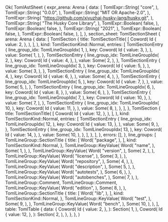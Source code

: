 Ok(
    TomlAstSheet {
        expr_arena: Arena {
            data: [
                TomlExpr::String(
                    "core",
                ),
                TomlExpr::String(
                    "0.0.0",
                ),
                TomlExpr::String(
                    "MIT OR Apache-2.0",
                ),
                TomlExpr::String(
                    "https://github.com/xiyuzhai-husky-lang/husky.git",
                ),
                TomlExpr::String(
                    "The Husky Core Library",
                ),
                TomlExpr::Boolean(
                    false,
                ),
                TomlExpr::Boolean(
                    false,
                ),
                TomlExpr::String(
                    "2021",
                ),
                TomlExpr::Boolean(
                    false,
                ),
                TomlExpr::Boolean(
                    false,
                ),
            ],
        },
        section_sheet: TomlSectionSheet {
            arena: Arena {
                data: [
                    TomlSection {
                        title: TomlSectionTitle(
                            [
                                Coword(
                                    Id {
                                        value: 2,
                                    },
                                ),
                            ],
                        ),
                        kind: TomlSectionKind::Normal,
                        entries: [
                            TomlSectionEntry {
                                line_group_idx: TomlLineGroupIdx(
                                    1,
                                ),
                                key: Coword(
                                    Id {
                                        value: 3,
                                    },
                                ),
                                value: Some(
                                    1,
                                ),
                            },
                            TomlSectionEntry {
                                line_group_idx: TomlLineGroupIdx(
                                    2,
                                ),
                                key: Coword(
                                    Id {
                                        value: 4,
                                    },
                                ),
                                value: Some(
                                    2,
                                ),
                            },
                            TomlSectionEntry {
                                line_group_idx: TomlLineGroupIdx(
                                    3,
                                ),
                                key: Coword(
                                    Id {
                                        value: 5,
                                    },
                                ),
                                value: Some(
                                    3,
                                ),
                            },
                            TomlSectionEntry {
                                line_group_idx: TomlLineGroupIdx(
                                    4,
                                ),
                                key: Coword(
                                    Id {
                                        value: 6,
                                    },
                                ),
                                value: Some(
                                    4,
                                ),
                            },
                            TomlSectionEntry {
                                line_group_idx: TomlLineGroupIdx(
                                    5,
                                ),
                                key: Coword(
                                    Id {
                                        value: 7,
                                    },
                                ),
                                value: Some(
                                    5,
                                ),
                            },
                            TomlSectionEntry {
                                line_group_idx: TomlLineGroupIdx(
                                    6,
                                ),
                                key: Coword(
                                    Id {
                                        value: 8,
                                    },
                                ),
                                value: Some(
                                    6,
                                ),
                            },
                            TomlSectionEntry {
                                line_group_idx: TomlLineGroupIdx(
                                    7,
                                ),
                                key: Coword(
                                    Id {
                                        value: 10,
                                    },
                                ),
                                value: Some(
                                    7,
                                ),
                            },
                            TomlSectionEntry {
                                line_group_idx: TomlLineGroupIdx(
                                    10,
                                ),
                                key: Coword(
                                    Id {
                                        value: 11,
                                    },
                                ),
                                value: Some(
                                    8,
                                ),
                            },
                        ],
                    },
                    TomlSection {
                        title: TomlSectionTitle(
                            [
                                Coword(
                                    Id {
                                        value: 12,
                                    },
                                ),
                            ],
                        ),
                        kind: TomlSectionKind::Normal,
                        entries: [
                            TomlSectionEntry {
                                line_group_idx: TomlLineGroupIdx(
                                    12,
                                ),
                                key: Coword(
                                    Id {
                                        value: 13,
                                    },
                                ),
                                value: Some(
                                    9,
                                ),
                            },
                            TomlSectionEntry {
                                line_group_idx: TomlLineGroupIdx(
                                    13,
                                ),
                                key: Coword(
                                    Id {
                                        value: 14,
                                    },
                                ),
                                value: Some(
                                    10,
                                ),
                            },
                        ],
                    },
                ],
            },
            errors: [],
        },
        line_groups: [
            TomlLineGroup::SectionTitle {
                title: [
                    Word(
                        "package",
                    ),
                ],
                kind: TomlSectionKind::Normal,
            },
            TomlLineGroup::KeyValue(
                Word(
                    "name",
                ),
                Some(
                    1,
                ),
            ),
            TomlLineGroup::KeyValue(
                Word(
                    "version",
                ),
                Some(
                    2,
                ),
            ),
            TomlLineGroup::KeyValue(
                Word(
                    "license",
                ),
                Some(
                    3,
                ),
            ),
            TomlLineGroup::KeyValue(
                Word(
                    "repository",
                ),
                Some(
                    4,
                ),
            ),
            TomlLineGroup::KeyValue(
                Word(
                    "description",
                ),
                Some(
                    5,
                ),
            ),
            TomlLineGroup::KeyValue(
                Word(
                    "autotests",
                ),
                Some(
                    6,
                ),
            ),
            TomlLineGroup::KeyValue(
                Word(
                    "autobenches",
                ),
                Some(
                    7,
                ),
            ),
            TomlLineGroup::Comment,
            TomlLineGroup::Comment,
            TomlLineGroup::KeyValue(
                Word(
                    "edition",
                ),
                Some(
                    8,
                ),
            ),
            TomlLineGroup::SectionTitle {
                title: [
                    Word(
                        "lib",
                    ),
                ],
                kind: TomlSectionKind::Normal,
            },
            TomlLineGroup::KeyValue(
                Word(
                    "test",
                ),
                Some(
                    9,
                ),
            ),
            TomlLineGroup::KeyValue(
                Word(
                    "bench",
                ),
                Some(
                    10,
                ),
            ),
        ],
        table: TomlTable {
            data: {
                Coword(
                    Id {
                        value: 2,
                    },
                ): Section(
                    1,
                ),
                Coword(
                    Id {
                        value: 12,
                    },
                ): Section(
                    2,
                ),
            },
        },
    },
)
